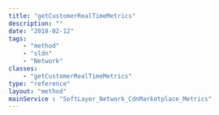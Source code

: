 ```yaml
---
title: "getCustomerRealTimeMetrics"
description: ""
date: "2018-02-12"
tags:
    - "method"
    - "sldn"
    - "Network"
classes:
    - "getCustomerRealTimeMetrics"
type: "reference"
layout: "method"
mainService : "SoftLayer_Network_CdnMarketplace_Metrics"
---
```


